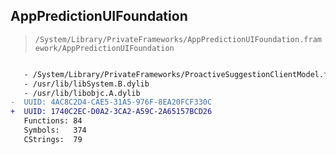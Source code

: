 ## AppPredictionUIFoundation

> `/System/Library/PrivateFrameworks/AppPredictionUIFoundation.framework/AppPredictionUIFoundation`

```diff

   - /System/Library/PrivateFrameworks/ProactiveSuggestionClientModel.framework/ProactiveSuggestionClientModel
   - /usr/lib/libSystem.B.dylib
   - /usr/lib/libobjc.A.dylib
-  UUID: 4AC8C2D4-CAE5-31A5-976F-8EA20FCF330C
+  UUID: 1740C2EC-D0A2-3CA2-A59C-2A65157BCD26
   Functions: 84
   Symbols:   374
   CStrings:  79

```
